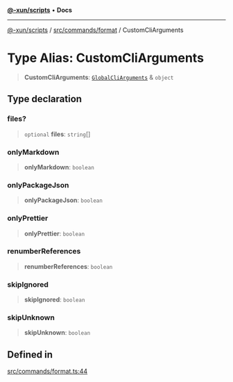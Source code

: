 [**@-xun/scripts**](../../../../README.md) • **Docs**

***

[@-xun/scripts](../../../../README.md) / [src/commands/format](../README.md) / CustomCliArguments

# Type Alias: CustomCliArguments

> **CustomCliArguments**: [`GlobalCliArguments`](../../../configure/type-aliases/GlobalCliArguments.md) & `object`

## Type declaration

### files?

> `optional` **files**: `string`[]

### onlyMarkdown

> **onlyMarkdown**: `boolean`

### onlyPackageJson

> **onlyPackageJson**: `boolean`

### onlyPrettier

> **onlyPrettier**: `boolean`

### renumberReferences

> **renumberReferences**: `boolean`

### skipIgnored

> **skipIgnored**: `boolean`

### skipUnknown

> **skipUnknown**: `boolean`

## Defined in

[src/commands/format.ts:44](https://github.com/Xunnamius/xscripts/blob/dc527d1504edcd9b99add252bcfe23abb9ef9d78/src/commands/format.ts#L44)
